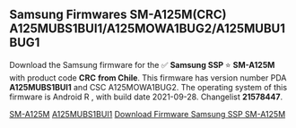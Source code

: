 <h2>Samsung Firmwares SM-A125M(CRC) A125MUBS1BUI1/A125MOWA1BUG2/A125MUBU1BUG1</h2>
Download the Samsung firmware for the ✅ <strong>Samsung SSP </strong> ⭐ <strong>SM-A125M</strong> with product code <strong>CRC</strong> <strong> from Chile</strong>. This firmware has version number PDA <strong>A125MUBS1BUI1</strong> and CSC A125MOWA1BUG2. The operating system of this firmware is Android R , with build date 2021-09-28. Changelist <strong>21578447</strong>.


[SM-A125M](https://samfirm.shop/samsung/model/SM-A125M)
[A125MUBS1BUI1](https://samfirm.shop/samsung/pda/A125MUBS1BUI1)
[Download Firmware Samsung SSP SM-A125M](https://samfirm.shop/samsung/firmware/460970)
